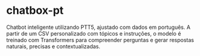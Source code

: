 # chatbox-pt
Chatbot inteligente utilizando PTT5, ajustado com dados em português. A partir de um CSV personalizado com tópicos e instruções, o modelo é treinado com Transformers para compreender perguntas e gerar respostas naturais, precisas e contextualizadas.
